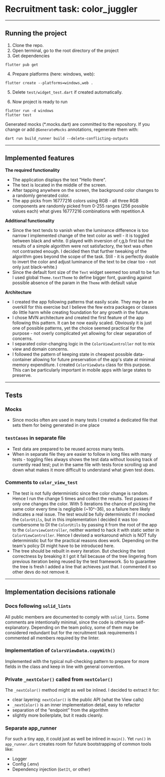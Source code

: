 # Recruitment task: color_juggler

---

## Running the project

1. Clone the repo.
2. Open terminal, go to the root directory of the project
3. Get dependencies

```
flutter pub get
```

4. Prepare platforms (here: windows, web):

```
flutter create --platforms=windows,web .
```

5. Delete `test/widget_test.dart` if created automatically.

6. Now project is ready to run

```
flutter run -d windows
flutter test
```

Generated mocks (*.mocks.dart) are committed to the repository. If you change or add
`@GenerateMocks` annotations, regenerate them with:

```
dart run build_runner build --delete-conflicting-outputs

```

---

## Implemented features

**The required functionality**

- The application displays the text "Hello there".
- The text is located in the middle of the screen.
- After tapping anywhere on the screen, the background color changes to a randomly generated color.
- The app picks from 16777216 colors using RGB - all three RGB components are randomly picked from
  0-255 ranges (256 possible values each) what gives 16777216 combinations with repetition.A

**Additional functionality**

- Since the text tends to vanish when the luminance difference is too narrow I implemented change of
  the text color as well - it is toggled between black and white. (I played with inversion of r,g,b
  first but the results of a simple algorithm were not satisfactory, the text was often not
  contrasted enough. I decided then that further tweaking of the algorithm goes beyond the scope of
  the task. Still - it is perfectly doable to invert the color and adjust luminance of the text to
  be clear too - not only just black-white.)
- Since the default font size of the `Text` widget seemed too small to be fun I used
  global `Theme.textTheme` to define bigger font, guarding against possible absence of the param in
  the `Theme` with default value

**Architecture**

- I created the app following patterns that easily scale. They may be an overkill for this exercise
  but I believe the few extra packages or classes do little harm while creating foundation for any
  growth in the future.
- I chose MVN architecture and created the first feature of the app following this pattern. It can
  be now easily scaled. Obviously it is just one of possible patterns, yet the choice seemed
  practical for the purpose - not overly complicated yet allowing for clear separation of concerns.
- I separated color-changing logic in the `ColorViewController` not to mix view and domain concerns.
- I followed the pattern of keeping state in cheapest possible data-container allowing for future
  preservation of the app's state at minimal memory expenditure. I created `ColorViewData` class for
  this purpose. This can be particularly important in mobile apps with large states to preserve.

---

## Tests

### Mocks

- Since mocks often are used in many tests I created a dedicated file that sets them for being
  generated in one place

### `testCases` in separate file

- Test data are prepared to be reused across many tests.
- When in separate file they are easier to follow in long files with many tests - toggling files
  always shows the test data without loosing track of currently read test; put in the same file with
  tests force scrolling up and down what makes it more difficult to understand what given test does.

### Comments to `color_view_test`

- The test is not fully deterministic since the color change is random. Hence I run the change 5
  times and collect the results. Test passes if only one changes the color. With 5 iterations
  the chance of picking the same color every time is negligible (~10^-36), so a failure here likely
  indicates a real issue. The test would be fully deterministic if I mocked the `ColorUtils`, but in
  this implementation I decided it was too cumbersome to DI the `ColorUtils` by passing it from the
  root of the app to the `ColorviewController`, neither wanted to hack it with static setter in
  `ColorViewController`. Hence I devised a workaround which is NOT fully deterministic but for the
  practical reasons does work. Depending on the team's policy DI might have to be introduced here.
- The tree should be rebuilt in every iteration. But checking the test correctness by breaking it I
  got it fail because of the tree lingering from previous iteration being reused by the test
  framework. So to guarantee the tree is fresh I added a line that achieves just that. I commented
  it so other devs do not remove it.

---

## Implementation decisions rationale

### Docs following `solid_lints`

All public members are documented to comply with `solid_lints`. Some comments are intentionally
minimal, since the code is otherwise self-explanatory. Depending on the team policy, some of them
may be considered redundant but for the recruitment task requirements I commented all members
required by the linter.

### Implementation of `ColorsViewData.copyWith()`

Implemented with the typical null-checking pattern to prepare for more
fields in the class and keep in line with general convention.

### Private `_nextColor()` called from `nextColor()`

The `_nextColor()` method might as well be inlined. I decided to extract it for:

- clear layering: `nextColor()` is the public API (what the View calls)
- `_nextColor()` is an inner implementation detail, easy to refactor
- separation of the “endpoint” from the algorithm
- slightly more boilerplate, but it reads cleanly.

### Separate app_runner

For such a tiny app, it could just as well be inlined in `main()`. Yet `run()` in `app_runner.dart`
creates room for future bootstrapping of common tools like:

- Logger
- Config (.env)
- Dependency injection (`GetIt`, or other)
